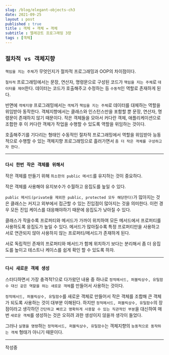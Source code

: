 ```yaml
---
slug: /blog/elegant-objects-ch3
date: 2021-09-25
layout : post
published : true
title : 객체 + 객체 = 객체
subtitle : 엘레강트 프로그래밍 3장
tags : [객체]
---
```


## `절차적 vs 객체지향`
`책임을 지는 주체`가 무엇인지가 절차적 프로그래밍과 OOP의 차이점이다.

`절차적` 프로그래밍에서는 문장, 연산자, 명령문으로 구성된 코드가 `책임을 지는 주체`로 `데이터를 제어`한다.
데이터는 코드가 호출해주고 수정하는 등 `수동적`인 역할로 존재하게 된다.

반면에 `객체지향` 프로그래밍에서는 `객체`가 `책임을 지는 주체`로 데이터를 대체하는 역할을 위임받아 동작한다.
객체지향에서는 클래스와 인스턴스만을 포함할 뿐 문장, 연산자, 명령문이 존재하지 않기 때문이다.
작은 객체들을 모아서 커다란 객체, 애플리케이션으로 조합한 후 이 커다란 객체가 작업을 수행할 수 있도록 역할을 위임하는 것이다.

호출해주기를 기다리는 형태인 수동적인 절차적 프로그래밍에서
역할을 위임받아 능동적으로 수행할 수 있는 객체지향 프로그래밍으로 흘러가면서
`좀 더 작은 객체를 구성하고자 한다.`

------
### `다시 한번 작은 객체를 위해서`
작은 객체를 만들기 위해 `최소한의 public 메서드`를 유지하는 것이 중요하다.

작은 객체를 사용해야 유지보수가 수월하고 응집도를 높일 수 있다.

`public 메서드(private을 제외한 public, protected 모두 해당한다)`가 많아지는 것은
클래스는 커지고 외부에서 접근할 수 있는 진입점이 많아지는 것을 의미한다.
이런 경우 모든 진입 케이스를 대응해야하기 때문에 응집도가 낮아질 수 있다.

클래스가 작을수록 프로퍼티와 메서드가 가까이 위치하여 모든 메서드에서 프로퍼티를 사용하도록 응집도가 높일 수 있다.
메서드가 많아질수록 특정 프로퍼티만을 사용하고 서로 연관되지 않아 사용하지 않는 프로퍼티/메서드가 존재하게 된다.

서로 독립적인 존재의 프로퍼티와 메서드가 함께 위치하기 보다는 분리해서
좀 더 응집도를 높이고 테스트나 케이스를 쉽게 확인 할 수 있도록 하자.

------
### `다시 새로운 객체 생성`
스터디하면서 가장 충격적?으로 다가왔던 내용 중 하나로 `정적메서드, 퍼블릭상수, 유틸함수 대신 같은 역할을 하는 새로운 객체`를 만들어서 사용하는 것이다.

`정적메서드, 퍼블릭상수, 유틸함수`를 새로운 객체로 만들어서 작은 객체를 조합해 큰 객체가 되도록 사용하는 것이 대부분 이해된다.
하지만 `정적메서드, 퍼블릭상수, 유틸함수`의 장점이라고 생각하던 `간단하고 빠르고 명확하게 사용할 수 있는 직관적인 부분`을 대신하여
매번 `새로운 객체`를 생성하는 것은 오히려 과한 생성이지 않을까 생각이 들었다.

그러나 `실행을 명령`하는 `정적메서드, 퍼블릭상수, 유틸함수`는 객체지향의 `능동적으로 동작하는 객체` 형태가 아니기 때문이다.

------
작성중
